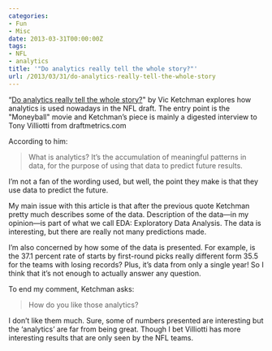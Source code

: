 ```yaml
---
categories:
- Fun
- Misc
date: 2013-03-31T00:00:00Z
tags:
- NFL
- analytics
title: '"Do analytics really tell the whole story?"'
url: /2013/03/31/do-analytics-really-tell-the-whole-story
---
```


<p>&#8220;<a href="http://www.packers.com/news-and-events/article-1/Do-analytics-really-tell-the-whole-story/86248baa-e8ec-4772-a0df-7693676812be?campaign=FB130330">Do analytics really tell the whole story?</a>" by Vic Ketchman explores how analytics is used nowadays in the NFL draft. The entry point is the "Moneyball" movie and Ketchman&#8217;s piece is mainly a digested interview to Tony Villiotti from draftmetrics.com</p>
<p>According to him:</p>

> <p>What is analytics? It’s the accumulation of meaningful patterns in data, for the purpose of using that data to predict future results.</p>

<p>I&#8217;m not a fan of the wording used, but well, the point they make is that they use data to predict the future.</p>
<p>My main issue with this article is that after the previous quote Ketchman pretty much describes some of the data. Description of the data—in my opinion—is part of what we call EDA: Exploratory Data Analysis. <span>The data is interesting, but there are really not many predictions made.</span></p>
<p>I&#8217;m also concerned by how some of the data is presented. For example, is the 37.1 percent rate of starts by first-round picks really different form 35.5 for the teams with losing records? Plus, it&#8217;s data from only a single year! So I think that it&#8217;s not enough to actually answer any question.</p>
<p>To end my comment, Ketchman asks:</p>

> <p>How do you like those analytics?</p>

<p>I don&#8217;t like them much. Sure, some of numbers presented are interesting but the &#8216;analytics&#8217; are far from being great. <span>Though I bet Villiotti has more interesting results that are only seen by the NFL teams.</span></p>

